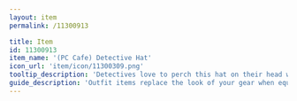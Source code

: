 ```yaml
---
layout: item
permalink: /11300913

title: Item
id: 11300913
item_name: '(PC Cafe) Detective Hat'
icon_url: 'item/icon/11300309.png'
tooltip_description: 'Detectives love to perch this hat on their head while searching for clues and interrogating witnesses.'
guide_description: 'Outfit items replace the look of your gear when equipped.'
---
```

